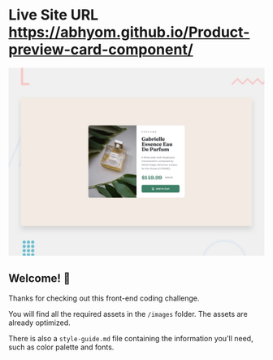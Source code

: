 # Live Site URL https://abhyom.github.io/Product-preview-card-component/

![Design preview for the Product preview card component coding challenge](./design/desktop-preview.jpg)

## Welcome! 👋

Thanks for checking out this front-end coding challenge.

You will find all the required assets in the `/images` folder. The assets are already optimized.

There is also a `style-guide.md` file containing the information you'll need, such as color palette and fonts.


